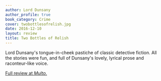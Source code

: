 ```yaml
---
author: Lord Dunsany
author_profile: true
book_category: Crime
cover: twobottlesofrelish.jpg
date: 2016-12-10
layout: review
title: Two Bottles of Relish
---
```


Lord Dunsany's tongue-in-cheek pastiche of classic detective fiction. All the stories were fun, and full of Dunsany's lovely, lyrical prose and raconteur-like voice. 

[Full review at *Multo*.](https://multoghost.wordpress.com/2016/12/10/two-bottles-of-relish/)